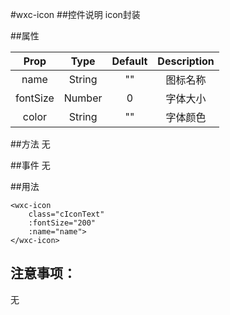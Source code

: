 #wxc-icon
##控件说明
icon封装

##属性

|Prop|Type|Default|Description|
|:----:|:---:|:-------:|:----------:|
|name|String|""|图标名称|
|fontSize|Number|0|字体大小|
|color|String|""|字体颜色|



##方法
无


##事件
无


##用法

```vue
<wxc-icon 
    class="cIconText" 
    :fontSize="200" 
    :name="name">
</wxc-icon>
```

## 注意事项：
无